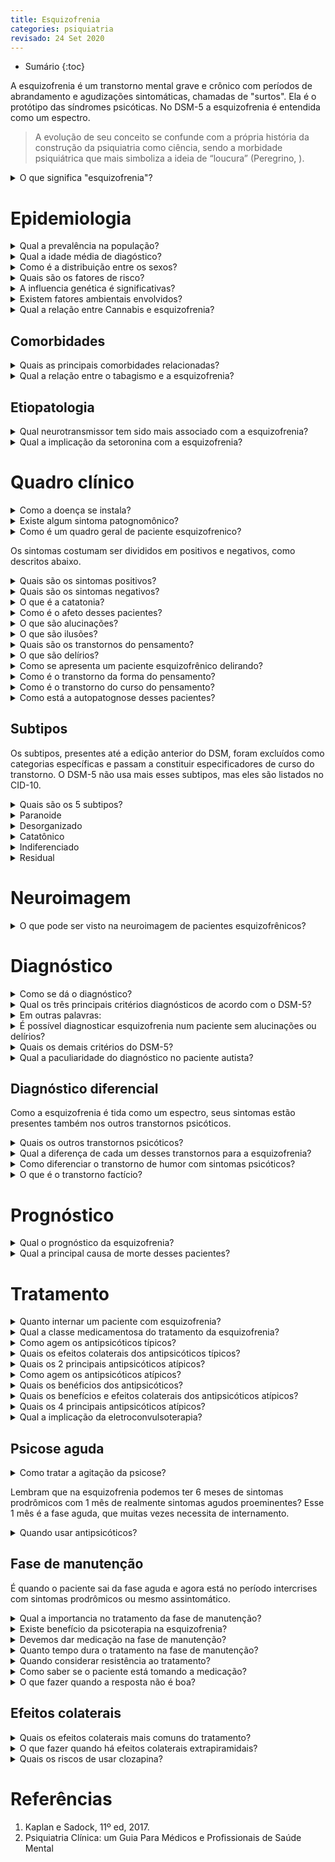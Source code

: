 ```yaml
---
title: Esquizofrenia
categories: psiquiatria
revisado: 24 Set 2020
---
```


* Sumário
{:toc}

A esquizofrenia é um transtorno mental grave e crônico com períodos de abrandamento e agudizações sintomáticas, chamadas de "surtos". Ela é o protótipo das síndromes psicóticas. No DSM-5 a esquizofrenia é entendida como um espectro.

> A evolução de seu conceito se confunde com a própria história da construção da psiquiatria como ciência, sendo a morbidade psiquiátrica que mais simboliza a ideia de “loucura” (Peregrino, ).

<details markdown="1"><summary>O que significa "esquizofrenia"?</summary>

Em 1911, o psiquiatra suíço Eugen Bleuer introduziu o termo esquizofrenia em substituição à dementia praecox. A palavra esquizofrenia vem de _frenis_ = mente e _schizo_ = cisão, atribuindo grande importância à característica “dissociação” do pensamento, dos afetos e da motricidade presente nesses pacientes.
</details>


# Epidemiologia

<details markdown="1"><summary>Qual a prevalência na população?</summary>

A prevalência é de em torno de 1% da população, com uma incidência de 15 para cada 100 mil habitantes, sendo um pouco menor nas mulheres (1,4 homens para cada mulher).
</details>

<details markdown="1"><summary>Qual a idade média de diagóstico?</summary>

Normalmente o diagnóstico é feito entre os 15 e 40 anos. São raros diagnósticos antes ou depois dessa faixa.
</details>

<details markdown="1"><summary>Como é a distribuição entre os sexos?</summary>

Tem início **mais tardio nas mulheres** — acredita-se que os hormônios femininos protegem contra a esquizofrenia. Com essa pecualiaridade a mulheres possuem **dois picos de incidência**: um quando adulta jovem e outro após os 40 anos.
</details>

<details markdown="1"><summary>Quais são os fatores de risco?</summary>

1. História familiar de esquizofrenia — pais com esquizofrenia aumenta em 10 vezes o risco;
2. Problemas pré-natais como infecções maternas (a exposição ao vírus _influenza_ parece estar associada) e desnutrição;
3. Complicações neonatais como hipóxia;
4. Problemas infantis, como abuso físico e sexual;
5. Imigrantes e moradores de grandes centros urbanos.
</details>

<details markdown="1"><summary>A influencia genética é significativas?</summary>

Sim, concordância entre gêmeos monozigóticos é de 50%. E não só a esquizofrenia como também transtornos relacionados, como a personalidade esquizotípica, são mais frequentes em quem tem parentes biológicos esquizofrênicos.
</details>

<details markdown="1"><summary>Existem fatores ambientais envolvidos?</summary>

Pessoas que desenvolvem esquizofrenia têm mais probabilidade de ter nascido no inverno e no início da primavera — pode ter relação com infecção por _influenza_ na gestação.

Além disso, a doença é mais comum em grandes centros urbanos quando comparados a zonas rurais.
</details>


<details markdown="1"><summary>Qual a relação entre Cannabis e esquizofrenia?</summary>

Alguns estudos também demonstraram que o uso de _Cannabis_ pode aumentar as chances de desenvolver esquizofrenia.
</details>


## Comorbidades

<details markdown="1"><summary>Quais as principais comorbidades relacionadas?</summary>

1. Transtono obsessivo-compulsivo (TOC);
1. Tabagismo, alcoolismo e abuso de outras drogas;
2. Transtono de ansiedade;
3. Transtornos de humor (como depressão);
3. Transtono de personalidade;
4. Síndrome metabólica e doenças cardiovasculares;
5. Menos cuidados com a saúde;
6. Suicídio.
</details>

<details markdown="1"><summary>Qual a relação entre o tabagismo e a esquizofrenia?</summary>

Existe uma associação retroalimentativa entre o tabagismo e a esquizofrenia. Pacientes que fumam têm maior chance de desenvolver esquizorenia ao mesmo tempo que pacientes esquizofrênicos possuem maior disposição para o tabagismo — Até 90% destes podem ter dependência da nicotina. Inclusive parece que a nicotinas pode reduzir os sintomas positivos, como alucinações, por uma relação com a dopamina. Dessa forma, pacientes podem ver a nicotina como uma forma de automedicação.
</details>




## Etiopatologia

<details markdown="1"><summary>Qual neurotransmissor tem sido mais associado com a esquizofrenia?</summary>

A maior atividade da **dopamina** tem sido relacionada a quadros psicótico. Além disso, os antipsicóticos de atividade antidopaminérgica — **antagonistas do receptor de dopamina** (ARDs), sobretudo o receptor DA2 — se mostraram muito efetivos em conter a doença.

Para fortalecer ainda mais essa hipótese, substância dopaminérgicas — como a anfetamina — podem manifestar sintomas psicóticos em pessoas saudáveis.
</details>

<details markdown="1"><summary>Qual a implicação da setoronina com a esquizofrenia?</summary>

A serotonina também tem sido associada. Inclusive a **clozapina**  e a **risperidona** antagonizam a serotonina e agem bem contra os sintomas positivo.
</details>


<!-- ## Psicose

Para termos psicose, precisamos ter pelo menos 1 dos seguintes:

1. Delírios — persecutórios, de referência ou bizarros;
2. Alucinações;
3. Pensamento desorganizado — alteração da forma;
4. Comportamento anormal — também anormalidades motoras como catatonia e estereotipias;
5. Sintomas negativos — redução da afetividade, anedonia.

**Delírios** — são uma alteração do **conteúdo do pensamento**.

Os delírios **persecutórios** são quando o paciente acha que está sendo perseguido, ameaçado, correndo perigo. Já os delírios de **referência**, é quando o paciente se sente o tempo todo observado, acha que todos estão falando de si. Já os delírios **bizarros**, são imcompreensíveis, incompatíveis com a realidade — como o paciente dizendo que está sendo comandado por extraterrestres.

**Alucinações** — ocorrem quando o paciente não possui nenhum estímulo mas mesmo assim desenvolve uma percepção. Não tem nada na sua frente mas ele enxerga uma pessoa, o ambiente está silencioso mas ele está ouvindo vozes.

As alucinações diferem das ilusões. Esta ocorre quando há o estímulo mas a percepção não é congruente com esse estímulo. Estar diante de um copo mas enxergar um animal. A ilusão não é um critério para psicóse.

## Transtono delirante

O transtorno delirante está caracterizado como o paciente que apresenta delírio por pelo menos 1 mês. -->

# Quadro clínico

<details markdown="1"><summary>Como a doença se instala?</summary>

É de início insidioso e lenta progressão.
</details>

<details markdown="1"><summary>Existe algum sintoma patognomônico?</summary>

Não existem sintomas patognomônicos, todos seus sintomas também ocorrem outros transtornos psiquiátricos e neurológicos.
</details>

<details markdown="1"><summary>Como é um quadro geral de paciente esquizofrenico?</summary>

Podem ir desde uma pessoa completamente desleixada, aos gritos e agitada até alguém obsessivamente arrumado, silencioso e imóvel. Entre esses dois polos, os pacientes podem ser falantes ou exibir posturas bizarras. Seu comportamento pode se tornar agitado ou violento sem motivo aparente ou em resposta a alucinações.
</details>

Os sintomas costumam ser divididos em positivos e negativos, como descritos abaixo.

<details markdown="1"><summary>Quais são os sintomas positivos?</summary>

1. Alucinações;
2. Delírios;
3. Desorganização do comportamento;
4. Agitação psicomotora e,
5. Desagregação do pensamento.
</details>

<details markdown="1"><summary>Quais são os sintomas negativos?</summary>

1. Embotamento afetivo;
2. Pobreza do discurso;
3. Retraimento social;
4. Apragmatismo e,
5. Prejuízo cognitivo.
</details>

<details markdown="1"><summary>O que é a catatonia?</summary>

pacientes catatonicos podem se sentar imoveis por horas, não falar nada ou responder com monossílabos, e apenas se mover quando ordenado.

Quando há o estupor catatônico, os pacientes parecem não dar sinal de vida, podendo apresentar mutismo, negativismo e obediência automática.

A flexibilidade cerea — ou catalepsia, quando o paciente fica na posição em que é colocado — se tornou mais rara.
</details>

<details markdown="1"><summary>Como é o afeto desses pacientes?</summary>

Os pacientes também costumam ter responsividade emocional reduzida ou mesmo anedonia — não sentem prazer.

Também podem apresentar extremos emocionais como raiva, felicidade e ansiedade excessiva.

O embotamento afetivo pode ser causado pela própria doença mas acaba sendo de difícil diagnóstico diferencial com a depressão.
</details>


<details markdown="1"><summary>O que são alucinações?</summary>

Ocorrem quando o paciente desenvolver uma percepção sem receber nenhum estímulo (ex: o ambiente está silencioso mas ele está ouvindo vozes).

O tipo de alucinação mais comum é a **auditiva**, o paciente ouve vozes muitas vezes ameaçadoras, obscenas, acusatórias ou ofensivas.

Entretanto, quando se apresenta em crianças, o tipo de alucinação mais comum é visual.
</details>

<details markdown="1"><summary>O que são ilusões?</summary>

São distorções da percepção de estímulos que existem (ex: estar diante de uma caneta e ver um copo). Também podem ocorrer nestes pacientes.
</details>

<details markdown="1"><summary>Quais são os transtornos do pensamento?</summary>

Talvez sejam os sintomas centrais da esquizofrenia. Podem prejudicar o conteúdo (como os delírios), a forma ou o curso do pensamento.
</details>

<details markdown="1"><summary>O que são delírios?</summary>

São um transtorno de **conteúdo** do pensamento. Na esquizofrenia os delírios mais comum são os **persecutórios**, mas também podem ser de **referência**, **grandiosidade**, **bizarros** ou somáticos.
</details>

<details markdown="1"><summary>Como se apresenta um paciente esquizofrênico delirando?</summary>

Os pacientes em delírios podem se sentir perseguidos, achar que estão sendo controlados por uma entidade, achar que estão controlando outras pessoas, podem até mesmo se interessar profundamente por ideias esotéricas. Também podem ter delírios somáticos como achar que alienígenas estão em seus testículos diminuindo sua fertilidade.
</details>

<details markdown="1"><summary>Como é o transtorno da forma do pensamento?</summary>

Os **transtornos da forma do pensamento** são observados pela linguagem, falada ou escrita, do paciente e incluem: frouxidão de associações, descarrilamento, incoerência, tangencialidade, circunstancialidade, neologismos, ecolalia, verbigeração, salada de palavras e mutismo. Exemplo de carta escrita por um paciente:

> A saúde mental é a Santíssima Trindade, e, como o homem não pode ser sem Deus, é fútil negar Seu Filho. Para a Criação entender o germa-nismo na Voz da Nova Ordem, não a mentira da reação em cadeia, marca de desova no templo de Caim com a imagem da tumba de Babel para o dia V impudico “Israel”. Lúcifer derrubou Hebreu prostituta e Lambeth caminha cruzando o ritual do sexo, na Bíblia seis milhões de mulher da Babilônia, infere não Salvação.
</details>

<details markdown="1"><summary>Como é o transtorno do curso do pensamento?</summary>

Os **trantornos do curso do pensamento**  versam sobre o modo como as ideias são formuladas, também sendo avaliado por meio do que o paciente fala, escreve ou desenha. Inclui fuga de ideias, bloqueio do pensamento, comprometimento da atenção, pobreza de conteúdo do pensamento, baixa capacidade de abstração, perseveração, associações idiossincrásicas (p. ex., predicados idênticos, associações por sons), inclusão excessiva e circunstancialidade.
</details>

<details markdown="1"><summary>Como está a autopatognose desses pacientes?</summary>

Esses pacientes não possuem autopatognose, isto é, eles não reconhecem e nem aceitam que estão doentes.
</details>

## Subtipos

Os subtipos, presentes até a edição anterior do DSM, foram excluídos como categorias específicas e passam a constituir especificadores de curso do transtorno. O DSM-5 não usa mais esses subtipos, mas eles são listados no CID-10.

<details markdown="1"><summary>Quais são os 5 subtipos?</summary>

1. Paranoide;
2. Desorganizado;
3. Catatônico;
4. Indiferenciado;
5. Residual.
</details>



<details markdown="1"><summary>Paranoide</summary>

É caracterizado pela preocupação com um ou mais delírios ou alucinações auditovas frequentes. Classicamente é caracterizado por delírios de perseguição ou grandeza. Normalmente se manifesta de forma mais tardia quando comparada aos subtipos catatônico e deconfiado. Esses pacientes tendem a ser tensos, desconfiados, cautelosos, reservados e até mesmo hostis ou agressivos. A inteligência nas demais áreas tende a estar preservada, tendo melhor prognóstico que as demais.
</details>


<details markdown="1"><summary>Desorganizado</summary>

Também chamada de hebifrênico, é caracterizado pela regressão a um comportamento primitivo, desinibido e desordenado e pela ausência de sintomas para o subtipo catatônico. Costuma ser o mais precoce, aparecendo antes dos 25 anos. O contato desses pacientes com a realidade é bastante pobre, são ativos mas de uma forma não construtiva que não atingem objetivos. Seu comportamento social e suas respostas são inadequadas, podendo rir em situações não engraçadas e possuem o afeto gravemente comprometido. É o de pior prognóstico.
</details>


<details markdown="1"><summary>Catatônico</summary>

Era comum mas vêm ficando mais raro. Se caracteriza por distúrbio da função motora que pode envolver estupor, negativismo, rigidez, excitação ou posturas bizarras. Esses pacientes fazem estereotipias ou maneirismos, inclusive correndo o risco de se autolesionar. Podem por exemplo ficar horas imóveis numa posição desconfortável.
</details>


<details markdown="1"><summary>Indiferenciado</summary>

Engloba os pacientes que não podem ser caracterizado por um subtipo específico.
</details>


<details markdown="1"><summary>Residual</summary>

O tipo residual da esquizofrenia caracteriza-se por evidências contínuas do transtorno na ausência de um conjunto completo de sintomas ativos ou de sintomas suficientes para satisfazer o diagnóstico de outro tipo de esquizofrenia. Embotamento emocional, retraimento social, comportamento excêntrico, pensamento ilógico e frouxidão leve das associações são comuns nesse tipo. Quando ocorrem, delírios ou alucinações não são proeminentes nem acompanhados de reações afetivas significativas.
</details>
<!-- ### Perguntas de rastreio

Têm algumas perguntas que são muito importantes de realizadas até para o acompanhante do paciente, como:

1. Você já teve alguma experiência como se estivesse sonhando acordado?
2. Ultimamente, você teve alguma experiência estranha ou esquisita que não consegue explicar?
3. Você ouve ou vê coisas que outras pessoas não conseguem?
4. Delírios persecutórios (você se sente ameaçado?) ou de referência (você se sente observado?).

É muito importante fazermos perguntas ao acompanhante pois **o paciente não tem autopatognose, lambram?** O paciente não reconhece e nem aceita que tem uma patologia.

<span class='alert'>
  Na hora de fazer a anamnese, nunca esquecer que o paciente não reconhece que tem uma doença, para ele tudo é real — não tem autopatognose. Isso faz parte da própria doença, não adianta confrontar o paciente e isso só vai afastá-lo.
</span> -->

# Neuroimagem

<details markdown="1"><summary>
O que pode ser visto na neuroimagem de pacientes esquizofrênicos?
</summary>

Parece uma doença neurodegenerativa. Vemos alargamento dos ventrículos, redução do conteúdo cortical, falhas de ativação do córtex pré-frontal (hipofrontalidade).
 </details>

# Diagnóstico

<details markdown="1"><summary>Como se dá o diagnóstico?</summary>

É totalmente clínico, devendo sempre afastar outras causas de psicose, como desencadeadas por doenças orgânicas ou uso de substâncias.

A psicose lúpica pode ser identica a um surto esquizofrênico e quadros de intoxicação por cocaína ou crack também se assemelham bastante.
</details>


<details markdown="1"><summary>Qual os três principais critérios diagnósticos de acordo com o DSM-5?</summary>

**Critério A** — presença de **dois ou mais** dos cinco itens abaixo, por pelo menos **um mês** (ou menos se for corretamente tratado), sendo que pelo menos **um deve ser um dos três primeiros**.

1. **Delírios**;
2. **Alucinações**;
3. **Discurso desorganizado**;
4. Comportamento grosseiramente desorganizado ou catatônico;
5. Sintomas negativos — como embotamento afetivo, retraimento social e avolia.

**Critério B** — a nova condição do paciente está causando **transtornos significativos na sua vida social**, como no trabalho, relações interpessoais, autocuidado.

**Critério C** — sintomas ou sinais contínuos de perturbação devem persistir por pelo menos 6 meses, inlcuindo pelo menos 1 mês de sintomas de fase ativa para satisfazer o critério A. Esse período envolve os sintomas prodrômicos ou residuais que podem ser os sintomas negativos ou dois ou mais do critério A mas de forma atenuada.
</details>

<details markdown="1"><summary>Em outras palavras:</summary>

Precisamos de pelo menos **6 meses de sintomas**, incluindo as fases prodrômica e residual, sendo que nesse intervalo de 6 meses é necessário que tenha ocorrido pelo menos **1 mês de sintomas ativos de psicose** — como delírio, alucinações, discurso desorganizado, comportamento grosseiramente desorganizado ou catatônico, sintomas negativo (como embotamento afetivo, retraimento social e avolia); sendo que pelo menos um dos sintomas ativos deve ser delírios, alucinações ou discurso desorganizado.
</details>

<details markdown="1"><summary>É possível diagnosticar esquizofrenia num paciente sem alucinações ou delírios?</summary>

Sim.
</details>


<details markdown="1"><summary>Quais os demais critérios do DSM-5?</summary>

Critério D — os diagnósticos de transtorno esquizoafetivo ou transtorno depressivo maior e bipolar com sintomas psicóticos são descartados pois:

1. não ocorreram episódios depressivos maiores ou maníacos concomitantemente com os sintomas da fase ativa _ou_,
2. se episódios de humor ocorreram durante os sintomas da fase ativa

Critério E — descartar causa dos sintomas por substâncias (como drogas dopaminérgicas e _cannabis_) ou outras condições médicas.

Critério F — se há história de transtorno do espectro autista ou de um transtorno da comunicação iniciado na infância, o diagnóstico adicional
de esquizofrenia é realizado somente se delírios ou alucinações proeminentes, além dos demais sintomas exigidos de esquizofrenia,
estão também presentes por pelo menos um mês (ou menos, se tratados com sucesso).
</details>

<details markdown="1"><summary>Qual a paculiaridade do diagnóstico no paciente autista?</summary>

O paciente autista pode desenvolver esquizofrenia quando mais adulto, só que nele não podemos associar todos os sintomas à esquizofrenia pois ele já pode ter alterações comportamentais devido à doença anterior (por isso é importante a presença de delírio ou alucinações por pelo menos 1 mês para o diagnóstico).
</details>


## Diagnóstico diferencial

Como a esquizofrenia é tida como um espectro, seus sintomas estão presentes também nos outros transtornos psicóticos.

<details markdown="1"><summary>
Quais os outros transtornos psicóticos?
</summary>

1. Transtorno delirante;
2. Transtono psicótico breve;
3. Transtono esquizofreniforme;
4. Transtono esquizoafetivo;
 </details>

<details markdown="1"><summary>
Qual a diferença de cada um desses transtornos para a esquizofrenia?
</summary>

1. Transtorno delirante — apenas delírios não bizarros por mais de um mês (sem outros sintomas);
2. Transtorno psicótico breve — até 1 mês de sintomas.
3. Transtorno esquizofreniforme — mais de 1 mês até 6 meses;
4. Transtorno esquizoafetivo — uma síndrome maniaco ou depressiva se desenvolve junto com os sintomas da esquizofrenia.
4. Esquizofrenia  — mais de 6 meses.
 </details>

<details markdown="1"><summary>
Como diferenciar o transtorno de humor com sintomas psicóticos?
</summary>

O paciente não retorna ao nível anterior de funcionamento (principal), os sintomas de humor são mais proeminentes, os sintomas psicóticos só acontecem na vigência daqueles e desaparecem quando tratado o transtorno de humor.
 </details>

<details markdown="1"><summary>
O que é o transtorno factício?
</summary>

Quando o paciente finge ter esquizofrenia ou outras doenças.
 </details>



# Prognóstico

<details markdown="1"><summary>
Qual o prognóstico da esquizofrenia?
</summary>

A esquizofrenia é neurotóxica. O paciente piora a cada surto psicótico, hospitalizações são frequentes, muitos tentam ou cometem suicícidio. 20% pode levar uma vida normal.
 </details>


<details markdown="1"><summary>
Qual a principal causa de morte desses pacientes?
</summary>

O suicídio é a principal causa de morte precoce. 20% já tentou e 5% de todos os pacientes morrem assim.
 </details>


# Tratamento

<details markdown="1"><summary>
Quanto internar um paciente com esquizofrenia?
</summary>

Para realizar o diagóstico, para estabilizar a medicação, para garantir sua segurança, para evitar que ele se machuque ou machuque os outros, quando ele não demonstra capacidade de se cuidar sozinho.
 </details>

<details markdown="1"><summary>
Qual a classe medicamentosa do tratamento da esquizofrenia?
</summary>

Antipsicóticos, incluindo os típicos (ARDs) e atípicos (ASDs).
 </details>


<details markdown="1"><summary>
Como agem os antipsicóticos típicos?
</summary>

Foram os primeiros, são antagonistas dos receptores dopaminérgicos D2. Agem muito bem nos sintomas positivos.
 </details>

<details markdown="1"><summary>
Quais os efeitos colaterais dos antipsicóticos típicos?
</summary>

Costumam ter efeitos extrapiramidais.
 </details>

<details markdown="1"><summary>
Quais os 2 principais antipsicóticos atípicos?
</summary>

1. **Haloperidol** (alta potência);
2. **Clorpromazona** (baixa potência)**.
</details>

<details markdown="1"><summary>
Como agem os antipsicóticos atípicos?
</summary>

Antagonizam os receptores de dopamina e serotonina (ASDs).
 </details>

<details markdown="1"><summary>
Quais os benéficios dos antipsicóticos?
</summary>

Reduzem os sinotomas psicóticos e reduzem as taxas de remissão.
 </details>



<details markdown="1"><summary>
Quais os benefícios e efeitos colaterais dos antipsicóticos atípicos?
</summary>

Eles têm menos efeitos extrapiramidais e agem bem nos sintomas negativos, mas aumentam o risco de síndrome metabólica e agranulocitose (mais comum com a clozapina).
 </details>

<details markdown="1"><summary>
Quais os 4 principais antipsicóticos atípicos?
</summary>

1. **Olanzapina**;
2. **Risperidona**;
3. **Quetiapina**;
4. **Clozapina** — evitada devido ao risco de agranulocitose.
 </details>

 <details markdown="1"><summary>
 Qual a implicação da eletroconvulsoterapia?
 </summary>

 Ela demonstrada resultados tão efizases quanto as medicações e mais eficases que a psicoteria. Pode ser associada aos antipsicóticos.
  </details>

## Psicose aguda

<details markdown="1"><summary>
Como tratar a agitação da psicose?
</summary>

Antipsicóticos IM ou benzodiazepínicos agem rapidamente.
 </details>

Lembram que na esquizofrenia podemos ter 6 meses de sintomas prodrômicos com 1 mês de realmente sintomas agudos proeminentes? Esse 1 mês é a fase aguda, que muitas vezes necessita de internamento.

<details markdown="1"><summary>
Quando usar antipsicóticos?
</summary>

O antipsicótico deve ser administrado a todos os pacientes em fase aguda. O mais preconizado é a monoterapia mesmo, com antipsicóticos atípicos — primeira linha.
 </details>

## Fase de manutenção

É quando o paciente sai da fase aguda e agora está no período intercrises com sintomas prodrômicos ou mesmo assintomático.

<details markdown="1"><summary>
Qual a importancia no tratamento da fase de manutenção?
</summary>

Fazer a profilaxia de novas crises e melhorar o funcionamento do paciente.
</details>

<details markdown="1"><summary>
Existe benefício da psicoterapia na esquizofrenia?
</summary>

Sim. Ela é recomendada em associação à terapia medicamentosa.
</details>

<details markdown="1"><summary>
Devemos dar medicação na fase de manutenção?
</summary>

Sim! Os antipsicóticos diminuem consideravelmente a chance de novo surto em 1 ano.
</details>

<details markdown="1"><summary>
Quanto tempo dura o tratamento na fase de manutenção?
</summary>

Alguns autores falam em pelo menos 5 anos mas de forma geral a duração se dá por tempo indeterminado, tendo em vista o risco de recaída se interromper a medicação.
</details>

<details markdown="1"><summary>
Quando considerar resistência ao tratamento?
</summary>

Primeiro avaliar se o paciente está tomando as medicações. Consideramos falha quando o paciente não melhora substancialmente com 4 a 6 semanas de tratamento em dose adequada de antipsicótico.
</details>

<details markdown="1"><summary>
Como saber se o paciente está tomando a medicação?
</summary>

Podemos fazer a monitorização da concentração plasmática dos antipsicóticos.
</details>


<details markdown="1"><summary>
O que fazer quando a resposta não é boa?
</summary>

Mudar a medicação é preferível a aumentar consideravelmente as doses, podendo mudar de um típico para um atípico. A **clozapina** se mostra eficas quando há resistência.
 </details>

## Efeitos colaterais

<details markdown="1"><summary>
Quais os efeitos colaterais mais comuns do tratamento?
</summary>

Efeitos extrapiramidais (discinesia tardia, principalmente por ARDs), sedação, hipotensão postural, efeitos anticolinérgicos.

Também galactorreia, menstruação irregular, alteração da libido — pois elevam a prolactina.
 </details>

<details markdown="1"><summary>
O que fazer quando há efeitos colaterais extrapiramidais?
</summary>

Podemos reduzir a dose do antipsicótico, trocar para um atípico, associar um antiparkinsoniano ou um betabloqueador de ação central (propanolol).
 </details>

<details markdown="1"><summary>Quais os riscos de usar clozapina?</summary>

O efeito mais grave e potencialmente fatal é o risco de agranulocitose, com risco de 0,3% no primeiro ano. Por isso é importante monitorar hemogramas desses paciente.

Também está mais relacionado a convulsões.
</details>


<!--


# Quadro clínico

A base da investigação é fundamentalmente clínica. Mas podemos pedir exames complementares para excluir diagnósticos diferenciais. Na esquizofrenia não há elementos laboratorais ou de imagem que funcionem como marcadores biológicos específicos.

Os subtipos antes descritos como forma estanques da esquizofrenia e atualmente vistas como descritores de curso da doença são: paranoide, hebefrênico (chamado de indiferenciado pelo DSM 5) e catatônico.

Os subtipos paranoide, desorganizado e catatônico passam a ser descritos como 'especificadores de curso' e não mais como formas clínicas estanques.

1. Delírios,
2. alucinações,
3. agitação psicomotora,
4. discurso desorganizado,
5. discurso prolongado,
6. comportamento desorganizado de forma grosseira,
7. catatonia,
8. sintomas negativos (embotamento afetivo, retraimento social e avolia).

Temos algumas 'dimensões' da esquizofrenia que estão descritas:

1. Dimensão psicótica;
2. Dimensão cognitiva;



## Subtipo paranoide

Predominam as ideias delirantes relativamente estáveis. Geralmente são de perseguição e pode estar acompanhada de alucinações, geralmente auditivas. Temos pertubação das percepções como do afeto, da vontade, da linguagem e sintomas catatônicos estão ausentes ou são relativamente raros.

Classicamente, é marcado pela presença de delírios de perseguição ou grandeza, com os pacientes tendendo a serem tensos, desconfiados, cautelosos, reservados e, às vezes, hostis ou agressivos.

## Subtipo hebefrênica

Predominam as pertubações do afeto.


## Subtipo catatônico

# Tratamento

O grupo farmacológico mais usado para tratamento da esquizofrenia (tanto nos sintomas positivos como alucinações e delírios colonos quadros de comprometimento afetivo, embora nestes últimos com menos eficácia) é do dos **antipsicóticos**.

Mas também podemos fazer uso das chamadas terapias biológicas: ECT (eletroconvulsoterapia),

# Desfecho clínico

A esquizofrenia tem pior prognóstico comparada às demais patologias psiquiáttricas.

A expectativa de vida é menor que a população geral, com uma taxa de mortalidade duas vezes maior. Aqui está incluso o aumento nos óbitos por todas as causas, incluindo o suicídio. -->

# Referências

1. Kaplan e Sadock, 11º ed, 2017.
2. Psiquiatria Clínica: um Guia Para Médicos e Profissionais de Saúde Mental

